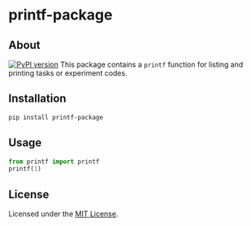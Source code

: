 # printf-package

## About

[![PyPI version](https://badge.fury.io/py/printf-package.svg)](https://badge.fury.io/py/printf-package)
This package contains a `printf` function for listing and printing tasks or experiment codes.

## Installation

```bash
pip install printf-package
```

## Usage

```python
from printf import printf
printf(1)
```



## License

Licensed under the [MIT License](LICENSE).
